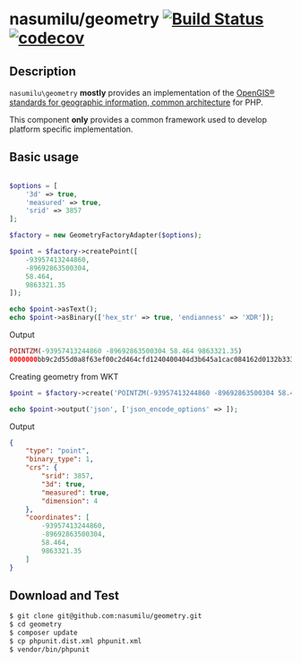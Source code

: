 # nasumilu/geometry [![Build Status](https://app.travis-ci.com/nasumilu/geometry.svg?branch=main)](https://app.travis-ci.com/nasumilu/geometry) [![codecov](https://codecov.io/gh/nasumilu/geometry/branch/main/graph/badge.svg?token=FEV4KWKKQJ)](https://codecov.io/gh/nasumilu/geometry)

## Description
`nasumilu\geometry` **mostly** provides an implementation of the [OpenGIS&reg; standards for geographic information, common architecture](https://www.ogc.org/standards/sfa) for PHP. 

This component **only** provides a common framework used to develop platform specific implementation.

## Basic usage

```php

$options = [
    '3d' => true,
    'measured' => true,
    'srid' => 3857
];

$factory = new GeometryFactoryAdapter($options);

$point = $factory->createPoint([
    -93957413244860,
    -89692863500304,
    58.464,
    9863321.35
]);

echo $point->asText();
echo $point->asBinary(['hex_str' => true, 'endianness' => 'XDR']);

```
Output
```php
POINTZM(-93957413244860 -89692863500304 58.464 9863321.35)
0000000bb9c2d55d0a8f63ef00c2d464cfd1240400404d3b645a1cac084162d0132b333333
```

Creating geometry from WKT
```php
$point = $factory->create('POINTZM(-93957413244860 -89692863500304 58.464 9863321.35)');

echo $point->output('json', ['json_encode_options' => ]);

```
Output 
```json
{
    "type": "point",
    "binary_type": 1,
    "crs": {
        "srid": 3857,
        "3d": true,
        "measured": true,
        "dimension": 4
    },
    "coordinates": [
        -93957413244860,
        -89692863500304,
        58.464,
        9863321.35
    ]
}
```

## Download and Test

```bash
$ git clone git@github.com:nasumilu/geometry.git
$ cd geometry
$ composer update
$ cp phpunit.dist.xml phpunit.xml
$ vendor/bin/phpunit
```